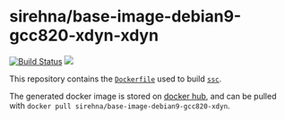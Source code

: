 # sirehna/base-image-debian9-gcc820-xdyn-xdyn

[![Build Status](https://travis-ci.org/sirehna/base-image-debian9-gcc820-xdyn.svg?branch=master)](https://travis-ci.org/sirehna/base-image-debian9-gcc820-xdyn)
[![](https://images.microbadger.com/badges/image/sirehna/base-image-debian9-gcc820-xdyn.svg)](https://microbadger.com/images/sirehna/base-image-debian9-gcc820-xdyn)

This repository contains the [`Dockerfile`](Dockerfile) used to build [`ssc`](https://github.com/sirehna/ssc).

The generated docker image is stored on [docker hub](https://hub.docker.com/r/sirehna/base-image-debian9-gcc820-xdyn), and can be pulled with `docker pull sirehna/base-image-debian9-gcc820-xdyn`.